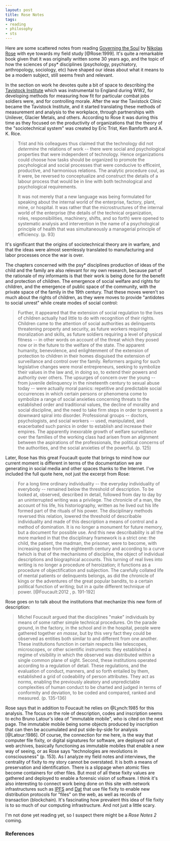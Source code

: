 ```yaml
---
layout: post
title: Rose Notes
tags:
- reading
- philosophy
- sts
---
```


Here are some scattered notes from reading [Governing the Soul] by [Nikolas
Rose] with eye towards my field study [@Rose:1999]. It's quite a remarkable book
given that it was originally written some 30 years ago, and the topic of how the
sciences of psy* disciplines (psychology, psychiatory, anthropology, sociology,
etc) have shaped our ideas about what it means to be a modern subject, still
seems fresh and relevant.

In the section on work he devotes quite a bit of space to describing the
[Tavistock Institute] which was instrumental to England during WW2, for
developing methods for measuring how fit for particular combat jobs soldiers
were, and for controlling morale. After the war the Tavistock Clinic became the
Tavistock Institute, and it started translating these methods of measurement and
analysis to the workplace, through partnerships with Unilever, Glacier Metals,
and others.  According to Rose it was during this time as they focused on the
productivity of organizations that the theory of the "sociotechnical system" was
created by Eric Trist, Ken Bamforth and A. K. Rice.

> Trist and his colleagues thus claimed that the technology did not *determine*
> the relations of work -- there were social and psychological properties that
> were independent of technology. Hence organizations could choose how tasks
> should be organized to promote the pscyhological and social processes that
> were conducive to efficeint, productive, and harmonious relations. The
> analytic procedure coul, as it were, be reversed to conceptualize and
> construct the details of a labour process that would be in line with both
> technological and psychological requirements.
>
> It was not merely that a new language was being formulated for speaking about
> the internal world of the enterprise, factory, plant, mine, or hospital. It
> was rather that the microstructures of the internal world of the enterprise
> (the details of the technical organization, roles, responsibilities,
> machinery, shifts, and so forth) were opened to systematic analysis and
> intervention in the name of a psychological principle of health that was
> simultaneously a managerial principle of efficiency.  (p. 93)

It's significant that the origins of sociotechnical theory are in warfare, and
that the ideas were almost seemlessly translated to manufacturing and labor
processes once the war is over.

The chapters concerned with the psy* disciplines production of ideas of the
child and the family are also relevant for my own research, because part of the
rationale of my informants is that their work is being done for the benefit and
protection of children. The emergence of social welfare and rights for children,
and the emergence of public space of the community, with the private space of
the family in the 19th century. That these moves weren't so much about the
rights of children, as they were moves to provide "antidotes to social unrest"
while create modes of social control:

> Further, it appeared that the extension of social regulation to the lives of
> children actually had little to do with recognition of their rights. Children
> came to the attention of social authorities as delinquents threatening
> property and security, as future workers requiring moralization and skills, as
> future soldiers requiring a level of physical fitness -- in other words on
> account of the threat which they posed now or in the future to the welfare of
> the state.  The apparent humanity, benevolence, and enlightenment of the
> extension of protection to children in their homes disguised the extension of
> surveillance and control over the family. Reformers arguing for such
> legislative changes were moral entrepreneurs, seeking to symbolize their
> values in the law and, in doing so, to extend their powers and authority over
> others. The upsurges of concern over the young -- from juvenile delinquency in
> the nineteenth century to sexual abuse today -- were actually moral panics:
> repetitive and predictable social occurrences in which certain persons or
> phenomena come to symbolize a range of social anxieties concerning threats to
> the established order and traditional values, the decline of morality and
> social discipline, and the need to take firm steps in order to prevent a
> downward spiral into disorder. Professional groups -- doctors, psychologists,
> and social workers -- used, manipulated, and exacerbated such panics in order
> to establish and increase their empires. The apparently inexorable growth of
> welfare surveillance over the families of the working class had arisen from an
> alignment between the aspirations of the professionals, the political concerns
> of the authorities, and the social anxieties of the powerful. (p. 125)

Later, Rose has this great Foucault quote that brings to mind how our current
moment is different in terms of the documentation we are generating in social
media and other spaces thanks to the Internet. I've included the full quote
here, not just the excerpt from Rose:

> For a long time ordinary individuality -- the everyday individuality of
> everybody -- remained below the threshold of description. To be looked at,
> observed, described in detail, followed from day to day by an uninterrupted
> writing was a privilege. The chronicle of a man, the account of his life, his
> historiography, written as he lived out his life formed part of the rituals of
> his power. The disciplinary methods reversed this relation, lowered the
> threshold of describable individuality and made of this description a means of
> control and a method of domination. It is no longer a monument for future
> memory, but a document for possible use. And this new describability is all
> the more marked in that the disciplinary framework is a strict one: the child,
> the patient, the madman, the prisoner, were to become, with increasing ease
> from the eighteenth century and according to a curve twhich is that of the
> mechanisms of discipline, the object of individual descriptions and
> biographical accounts. This turning of real lives into writing is no longer a
> procedure of heroization; it functions as a procedure of objectification and
> subjection. The carefully collated life of mental patients or delinquents
> belongs, as did the chronicle of kings or the adventures of the great popular
> bandits, to a certain political function of writing; but in a quite different
> technique of power. [@Foucault:2012 , p. 191-192] 

Rose goes on to talk about the institutions that mechanize this new form of
description:

> Michel Foucault argued that the disciplines "make" individuals by means of
> some rather simple technical procedures. On the parade ground, in the factory,
> in the school and in the hospital, people were gathered together *en masse*,
> but by this very fact they could be observed as entities both similar to and
> different from one another. These institutions function in certain respects
> like telescopes, microscopes, or other scientific instruments: they
> established a regime of visibility in which the observed was distributed
> within a single common plane of sight. Second, these institutions operated
> according to a regulation of detail. These regulations, and the evaluation of
> conduct, manners, and so forth entailed by them, established a grid of
> codeability of person attributes. They act as norms, enabling the previously
> aleatory and unpredictable complexities of human conduct to be charted and
> judged in terms of conformity and deviation, to be coded and compared, ranked
> and measured. (p. 135-136)

Rose says that in addition to Foucault he relies on @Lynch:1985 for this
analysis. The focus on the role of description, codes and inscription seems to
echo Bruno Latour's idea of "immutable mobile", who is cited on the next page.
The immutable mobile being some objects produced by inscription that can then be
accumulated and put side-by-side for analysis [@Latour:1986]. Of course, the
connection for me here, is the way that computer file fixity, or digital
signatures for software, are deployed out of web archives, basically functioning
as immutable mobiles that enable a new way of seeing, or as Rose says
"technologies are revolutions in consciousness" (p. 153). As I analyze my field
notes and interviews, the centrality of fixity to my story cannot be overstated.
It is both a means of preservation and identification. There is a slippage when
atomic files become containers for other files. But most of all these fixity
values are gathered and deployed to enable a forensic vision of software. I
think it's also interesting to connect work being done on this site with network
infrastructures such as [IPFS] and [Dat] that use file fixity to enable new
distribution protocols for "files" on the web, as well as records of transaction
(blockchain). It's fascinating how prevalent this idea of file fixity is to so
much of our computing infrastructure. And not just a little scary.

I'm not done yet reading yet, so I suspect there might be a *Rose Notes 2*
coming.

### References

[Tavistock Institute]: https://en.wikipedia.org/wiki/Tavistock_Institute
[Governing the Soul]: https://www.goodreads.com/book/show/1660467.Governing_the_Soul
[Nikolas Rose]: https://nikolasrose.com/
[IPFS]: https://ipfs.io/
[Dat]: https://dat.foundation/
